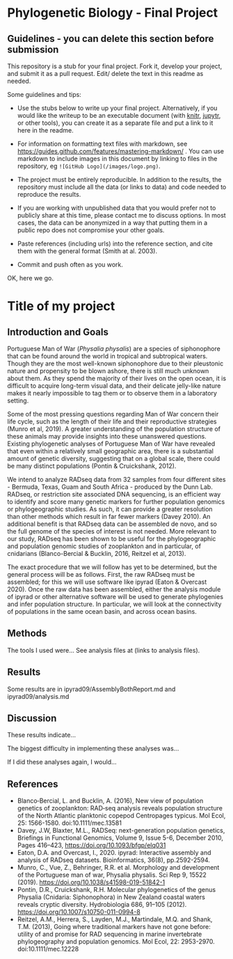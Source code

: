 # Phylogenetic Biology - Final Project

## Guidelines - you can delete this section before submission

This repository is a stub for your final project. Fork it, develop your project, and submit it as a pull request. Edit/ delete the text in this readme as needed.

Some guidelines and tips:

- Use the stubs below to write up your final project. Alternatively, if you would like the writeup to be an executable document (with [knitr](http://yihui.name/knitr/), [jupytr](http://jupyter.org/), or other tools), you can create it as a separate file and put a link to it here in the readme.

- For information on formatting text files with markdown, see https://guides.github.com/features/mastering-markdown/ . You can use markdown to include images in this document by linking to files in the repository, eg `![GitHub Logo](/images/logo.png)`.

- The project must be entirely reproducible. In addition to the results, the repository must include all the data (or links to data) and code needed to reproduce the results.

- If you are working with unpublished data that you would prefer not to publicly share at this time, please contact me to discuss options. In most cases, the data can be anonymized in a way that putting them in a public repo does not compromise your other goals.

- Paste references (including urls) into the reference section, and cite them with the general format (Smith at al. 2003).

- Commit and push often as you work.

OK, here we go.

# Title of my project

## Introduction and Goals

Portuguese Man of War (*Physalia physalis*) are a species of siphonophore that can be found around the world in tropical and subtropical waters. Though they are the most well-known siphonophore due to their pleustonic nature and propensity to be blown ashore, there is still much unknown about them. As they spend the majority of their lives on the open ocean, it is difficult to acquire long-term visual data, and their delicate jelly-like nature makes it nearly impossible to tag them or to observe them in a laboratory setting.

Some of the most pressing questions regarding Man of War concern their life cycle, such as the length of their life and their reproductive strategies (Munro et al, 2019). A greater understanding of the population structure of these animals may provide insights into these unanswered questions. Existing phylogenetic analyses of Portuguese Man of War have revealed that even within a relatively small geographic area, there is a substantial amount of genetic diversity, suggesting that on a global scale, there could be many distinct populations (Pontin & Cruickshank, 2012).


We intend to analyze RADseq data from 32 samples from four different sites - Bermuda, Texas, Guam and South Africa -  produced by the Dunn Lab. RADseq, or restriction site associated DNA sequencing, is an efficient way to identify and score many genetic markers for further population genomics or phylogeographic studies. As such, it can provide a greater resolution than other methods which result in far fewer markers (Davey 2010). An additional benefit is that RADseq data can be assembled de novo, and so the full genome of the species of interest is not needed. More relevant to our study, RADseq has been shown to be useful for the phylogeographic and population genomic studies of zooplankton and in particular, of cnidarians (Blanco-Bercial & Bucklin, 2016, Reitzel et al, 2013).

The exact procedure that we will follow has yet to be determined, but the general process will be as follows. First, the raw RADseq must be assembled; for this we will use software like ipyrad (Eaton & Overcast 2020). Once the raw data has been assembled, either the analysis module of ipyrad or other alternative software will be used to generate phylogenies and infer population structure. In particular, we will look at the connectivity of populations in the same ocean basin, and across ocean basins.  


## Methods

The tools I used were... See analysis files at (links to analysis files).

## Results

Some results are in  ipyrad09/AssemblyBothReport.md and ipyrad09/analysis.md

## Discussion

These results indicate...

The biggest difficulty in implementing these analyses was...

If I did these analyses again, I would...

## References
- Blanco‐Bercial, L. and Bucklin, A. (2016), New view of population genetics of zooplankton: RAD‐seq analysis reveals population structure of the North Atlantic planktonic copepod Centropages typicus. Mol Ecol, 25: 1566-1580. doi:10.1111/mec.13581
-  Davey, J.W, Blaxter, M.L., RADSeq: next-generation population genetics, Briefings in Functional Genomics, Volume 9, Issue 5-6, December 2010, Pages 416–423, https://doi.org/10.1093/bfgp/elq031
- Eaton, D.A. and Overcast, I., 2020. ipyrad: Interactive assembly and analysis of RADseq datasets. Bioinformatics, 36(8), pp.2592-2594.
- Munro, C., Vue, Z., Behringer, R.R. et al. Morphology and development of the Portuguese man of war, Physalia physalis. Sci Rep 9, 15522 (2019). https://doi.org/10.1038/s41598-019-51842-1
- Pontin, D.R., Cruickshank, R.H. Molecular phylogenetics of the genus Physalia (Cnidaria: Siphonophora) in New Zealand coastal waters reveals cryptic diversity. Hydrobiologia 686, 91–105 (2012). https://doi.org/10.1007/s10750-011-0994-8
- Reitzel, A.M., Herrera, S., Layden, M.J., Martindale, M.Q. and Shank, T.M. (2013), Going where traditional markers have not gone before: utility of and promise for RAD sequencing in marine invertebrate phylogeography and population genomics. Mol Ecol, 22: 2953-2970. doi:10.1111/mec.12228
